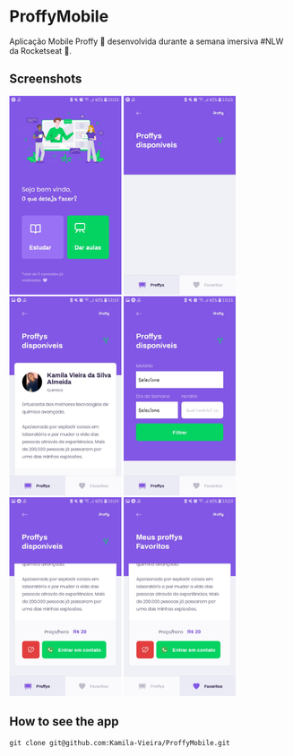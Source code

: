 # ProffyMobile
Aplicação Mobile Proffy :purple_heart: desenvolvida durante a semana imersiva #NLW da Rocketseat :rocket:.

## Screenshots

<img src="/src/assets/Screenshots/Landing.jpg" alt="drawing" width="200"/>
<img src="/src/assets/Screenshots/Filtro.jpg" alt="drawing" width="200"/>
<img src="/src/assets/Screenshots/Card.jpg" alt="drawing" width="200"/>
<img src="/src/assets/Screenshots/FiltroII.jpg" alt="drawing" width="200"/>
<img src="/src/assets/Screenshots/Botoes.jpg" alt="drawing" width="200"/>
<img src="/src/assets/Screenshots/Favoritos.jpg" alt="drawing" width="200"/>

## How to see the app

```
git clone git@github.com:Kamila-Vieira/ProffyMobile.git
```
